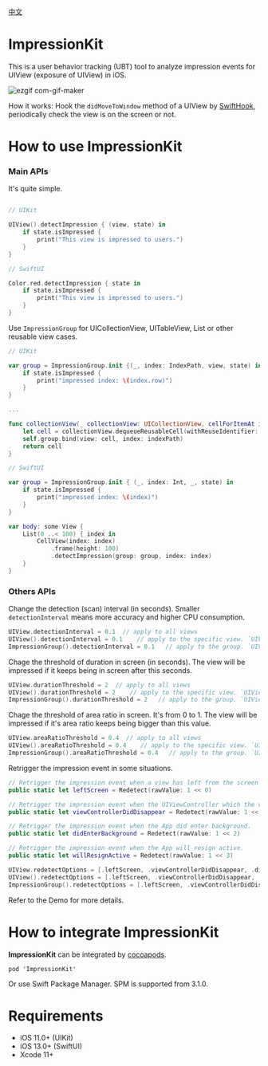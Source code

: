 [中文](README.zh-Hans.md)

# ImpressionKit

This is a user behavior tracking (UBT) tool to analyze impression events for UIView (exposure of UIView) in iOS.

![ezgif com-gif-maker](https://user-images.githubusercontent.com/5275802/120922347-30a2d200-c6fb-11eb-8994-f97c2bbc0ff8.gif)

How it works: Hook the `didMoveToWindow` method of a UIView by [SwiftHook](https://github.com/623637646/SwiftHook), periodically check the view is on the screen or not.

# How to use ImpressionKit

### Main APIs

It's quite simple. 


```swift

// UIKit

UIView().detectImpression { (view, state) in
    if state.isImpressed {
        print("This view is impressed to users.")
    }
}

// SwiftUI

Color.red.detectImpression { state in
    if state.isImpressed {
        print("This view is impressed to users.")
    }
}
```

Use `ImpressionGroup` for UICollectionView, UITableView, List or other reusable view cases.

```swift
// UIKit

var group = ImpressionGroup.init {(_, index: IndexPath, view, state) in
    if state.isImpressed {
        print("impressed index: \(index.row)")
    }
}

...

func collectionView(_ collectionView: UICollectionView, cellForItemAt indexPath: IndexPath) -> UICollectionViewCell {
    let cell = collectionView.dequeueReusableCell(withReuseIdentifier: "Cell", for: indexPath) as! Cell
    self.group.bind(view: cell, index: indexPath)
    return cell
}

// SwiftUI

var group = ImpressionGroup.init { (_, index: Int, _, state) in
    if state.isImpressed {
        print("impressed index: \(index)")
    }
}

var body: some View {
    List(0 ..< 100) { index in
        CellView(index: index)
            .frame(height: 100)
            .detectImpression(group: group, index: index)
    }
}
```

### Others APIs

Change the detection (scan) interval (in seconds). Smaller `detectionInterval` means more accuracy and higher CPU consumption.

```swift
UIView.detectionInterval = 0.1  // apply to all views
UIView().detectionInterval = 0.1    // apply to the specific view. `UIView.detectionInterval` will be used if it's nil.
ImpressionGroup().detectionInterval = 0.1   // apply to the group. `UIView.detectionInterval` will be used if it's nil.
```

Chage the threshold of duration in screen (in seconds). The view will be impressed if it keeps being in screen after this seconds.

```swift
UIView.durationThreshold = 2  // apply to all views
UIView().durationThreshold = 2    // apply to the specific view. `UIView.durationThreshold` will be used if it's nil.
ImpressionGroup().durationThreshold = 2   // apply to the group. `UIView.durationThreshold` will be used if it's nil.
```

Chage the threshold of area ratio in screen. It's from 0 to 1. The view will be impressed if it's area ratio keeps being bigger than this value.

```swift
UIView.areaRatioThreshold = 0.4  // apply to all views
UIView().areaRatioThreshold = 0.4    // apply to the specific view. `UIView.areaRatioThreshold` will be used if it's nil.
ImpressionGroup().areaRatioThreshold = 0.4   // apply to the group. `UIView.areaRatioThreshold` will be used if it's nil.
```

Retrigger the impression event in some situations.

```swift
// Retrigger the impression event when a view has left from the screen (The UIViewController (page) is still here, Just the view is out of the screen).
public static let leftScreen = Redetect(rawValue: 1 << 0)

// Retrigger the impression event when the UIViewController which the view in did disappear.
public static let viewControllerDidDisappear = Redetect(rawValue: 1 << 1)

// Retrigger the impression event when the App did enter background.
public static let didEnterBackground = Redetect(rawValue: 1 << 2)

// Retrigger the impression event when the App will resign active.
public static let willResignActive = Redetect(rawValue: 1 << 3)
```

```swift
UIView.redetectOptions = [.leftScreen, .viewControllerDidDisappear, .didEnterBackground, .willResignActive]  // apply to all views
UIView().redetectOptions = [.leftScreen, .viewControllerDidDisappear, .didEnterBackground, .willResignActive]    // apply to the specific view. `UIView.redetectOptions` will be used if it's nil.
ImpressionGroup().redetectOptions = [.leftScreen, .viewControllerDidDisappear, .didEnterBackground, .willResignActive]   // apply to the group. `UIView.redetectOptions` will be used if it's nil.
```

Refer to the Demo for more details.

# How to integrate ImpressionKit

**ImpressionKit** can be integrated by [cocoapods](https://cocoapods.org/). 

```
pod 'ImpressionKit'
```

Or use Swift Package Manager. SPM is supported from 3.1.0.

# Requirements

- iOS 11.0+ (UIKit)
- iOS 13.0+ (SwiftUI)
- Xcode 11+
